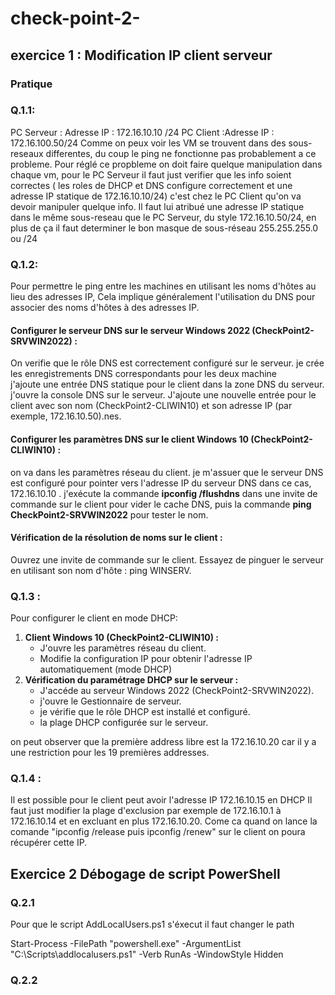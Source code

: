 # check-point-2-

## exercice 1 : Modification IP client serveur

### Pratique

### Q.1.1:
PC Serveur : Adresse IP : 172.16.10.10 /24
PC Client :Adresse IP : 172.16.100.50/24
Comme on peux voir les VM se trouvent dans des sous-reseaux differentes, du coup le ping ne fonctionne pas probablement a ce probleme.
Pour réglé ce propbleme on doit faire quelque manipulation dans chaque vm, pour le PC Serveur il faut just verifier que les info soient correctes ( les roles de DHCP et DNS configure correctement et une adresse IP statique de 172.16.10.10/24) c'est chez le PC Client qu'on va devoir manipuler quelque  info. 
Il faut lui atribué une adresse IP statique dans le même sous-reseau que le PC Serveur, du style 172.16.10.50/24, en plus de ça il faut determiner le bon masque de sous-réseau  255.255.255.0 ou /24

### Q.1.2: 
Pour permettre le ping entre les machines en utilisant les noms d'hôtes au lieu des adresses IP, Cela implique généralement l'utilisation du DNS pour associer des noms d'hôtes à des adresses IP. 

#### Configurer le serveur DNS sur le serveur Windows 2022 (CheckPoint2-SRVWIN2022) :

On verifie  que le rôle DNS est correctement configuré sur le serveur.
je crée les enregistrements DNS correspondants pour les deux machine    
j'ajoute une entrée DNS statique pour le client dans la zone DNS du serveur.
j'ouvre la console DNS sur le serveur.
J'ajoute une nouvelle entrée pour le client avec son nom (CheckPoint2-CLIWIN10) et son adresse IP (par exemple, 172.16.10.50).nes.

#### Configurer les paramètres DNS sur le client Windows 10 (CheckPoint2-CLIWIN10) :

on va dans les paramètres réseau du client.
je m'assuer que le serveur DNS est configuré pour pointer vers l'adresse IP du serveur DNS dans ce cas, 172.16.10.10 .
j'exécute la commande **ipconfig /flushdns** dans une invite de commande sur le client pour vider le cache DNS, puis la commande **ping CheckPoint2-SRVWIN2022** pour tester le nom.

#### Vérification de la résolution de noms sur le client :

Ouvrez une invite de commande sur le client.
Essayez de pinguer le serveur en utilisant son nom d'hôte : ping WINSERV.

### Q.1.3 :

Pour configurer le client en mode DHCP:
1. **Client Windows 10 (CheckPoint2-CLIWIN10) :**
   - J'ouvre les paramètres réseau du client.
   - Modifie la configuration IP pour obtenir l'adresse IP automatiquement (mode DHCP)
2. **Vérification du paramétrage DHCP sur le serveur :**
   - J'accéde au serveur Windows 2022 (CheckPoint2-SRVWIN2022).
   - j'ouvre le Gestionnaire de serveur.
   - je vérifie que le rôle DHCP est installé et configuré.
   - la plage DHCP configurée sur le serveur.
  
on peut observer que la première address libre est la 172.16.10.20 car il y a une restriction pour les 19 premières addresses.
### Q.1.4 :
Il est possible pour le client peut avoir l'adresse IP 172.16.10.15 en DHCP 
Il faut just modifier la plage d'exclusion par exemple de 172.16.10.1 à 172.16.10.14 et en excluant en plus 172.16.10.20.
Come ca quand on lance la comande "ipconfig /release puis ipconfig /renew" sur le client on poura récupérer cette IP.

## Exercice 2 Débogage de script PowerShell

### Q.2.1 
Pour que le script AddLocalUsers.ps1 s'éxecut il faut changer le path 

Start-Process -FilePath "powershell.exe" -ArgumentList "C:\Scripts\addlocalusers.ps1" -Verb RunAs  -WindowStyle Hidden


### Q.2.2 










